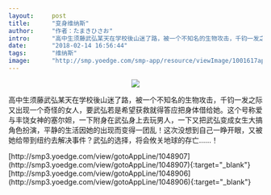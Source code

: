 ```yaml
---
layout:     post
title:      "变身维纳斯"
author:     "作者：たまきひさお"
intro:      "高中生须藤武弘某天在学校後山迷了路，被一个不知名的生物攻击，千钧一发之际又出现一个奇怪的女人，要武弘若是希望获救就得答应把身体借给她。这个号称爱与丰饶女神的塞尔妲，一下附身在武弘身上去玩男人，一下又把武弘变成女生大搞角色扮演，平静的生活因她的出现而变得一团乱！这次没想到自己一睁开眼，又被她给带到纽约去解决事件？武弘的选择，将会攸关地球的存亡……！"
date:       "2018-02-14 16:56:44"
tags:       "维纳斯"
image:      "http://smp.yoedge.com/smp-app/resource/viewImage/1001617appline.png"
---
```

<div style="text-align: center">
<p><img src="http://smp.yoedge.com/smp-app/resource/viewImage/1001617appline.png"/></p>
</div>
<p class="post-meta">
<span>高中生须藤武弘某天在学校後山迷了路，被一个不知名的生物攻击，千钧一发之际又出现一个奇怪的女人，要武弘若是希望获救就得答应把身体借给她。这个号称爱与丰饶女神的塞尔妲，一下附身在武弘身上去玩男人，一下又把武弘变成女生大搞角色扮演，平静的生活因她的出现而变得一团乱！这次没想到自己一睁开眼，又被她给带到纽约去解决事件？武弘的选择，将会攸关地球的存亡……！</span>
</p>
[http://smp3.yoedge.com/view/gotoAppLine/1048907](http://smp3.yoedge.com/view/gotoAppLine/1048907){:target="_blank"}
[http://smp3.yoedge.com/view/gotoAppLine/1048906](http://smp3.yoedge.com/view/gotoAppLine/1048906){:target="_blank"}


